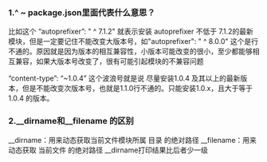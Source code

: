 ### 1.^ ~  package.json里面代表什么意思？
比如这个 “autoprefixer”: " ^ 7.1.2" 就表示安装 autoprefixer 不低于 7.1.2的最新模块，但是一定要记住不能改变大版本号，如"autoprefixer": " ^ 8.0.0" 这个是行不通的。原因就是因为版本的相互兼容性，小版本可能改变的很小，至少都能够相互兼容，如果大版本号改变了，很有可能引起模块的不兼容问题

“content-type”: “~1.0.4” 这个波浪号就是说 尽量安装1.0.4 及其以上的最新版本，但是不能改变次版本号，也就是1.1.0行不通的。只能安装1.0.x，且大于等于1.0.4 的版本。
### 2.__dirname和__filename 的区别 
__dirname：用来动态获取当前文件模块所属 目录 的绝对路径
__filename：用来动态获取 当前文件 的绝对路径
  __dirname打印结果比后者少一级